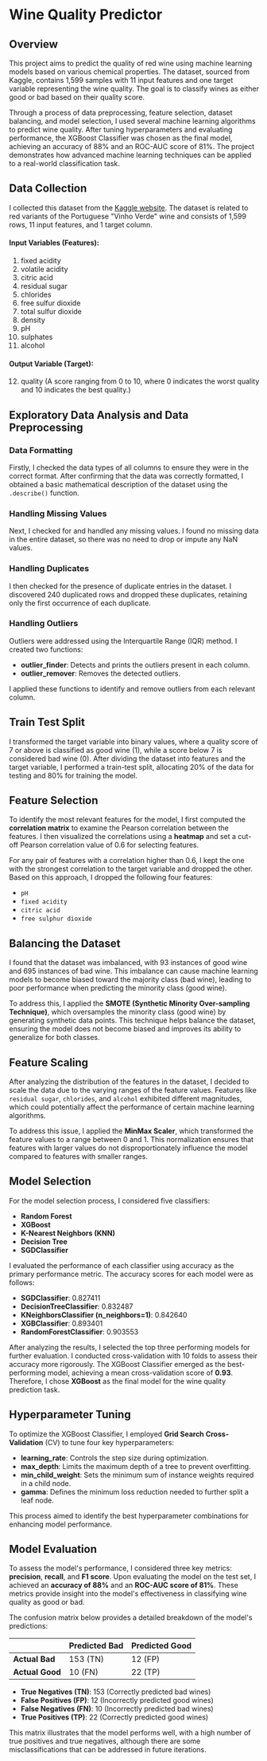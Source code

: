 # Wine Quality Predictor


## Overview
This project aims to predict the quality of red wine using machine learning models based on various chemical properties. The dataset, sourced from Kaggle, contains 1,599 samples with 11 input features and one target variable representing the wine quality. The goal is to classify wines as either good or bad based on their quality score.

Through a process of data preprocessing, feature selection, dataset balancing, and model selection, I used several machine learning algorithms to predict wine quality. After tuning hyperparameters and evaluating performance, the XGBoost Classifier was chosen as the final model, achieving an accuracy of 88% and an ROC-AUC score of 81%. The project demonstrates how advanced machine learning techniques can be applied to a real-world classification task.


## Data Collection

I collected this dataset from the [Kaggle website](https://www.kaggle.com/datasets/uciml/red-wine-quality-cortez-et-al-2009). The dataset is related to red variants of the Portuguese "Vinho Verde" wine and consists of 1,599 rows, 11 input features, and 1 target column.

#### Input Variables (Features):

1. fixed acidity  
2. volatile acidity  
3. citric acid  
4. residual sugar  
5. chlorides  
6. free sulfur dioxide  
7. total sulfur dioxide  
8. density  
9. pH  
10. sulphates  
11. alcohol  

#### Output Variable (Target):

12. quality (A score ranging from 0 to 10, where 0 indicates the worst quality and 10 indicates the best quality.)


## Exploratory Data Analysis and Data Preprocessing

### Data Formatting
Firstly, I checked the data types of all columns to ensure they were in the correct format. After confirming that the data was correctly formatted, I obtained a basic mathematical description of the dataset using the `.describe()` function.

### Handling Missing Values
Next, I checked for and handled any missing values. I found no missing data in the entire dataset, so there was no need to drop or impute any NaN values.

### Handling Duplicates
I then checked for the presence of duplicate entries in the dataset. I discovered 240 duplicated rows and dropped these duplicates, retaining only the first occurrence of each duplicate.

### Handling Outliers
Outliers were addressed using the Interquartile Range (IQR) method. I created two functions:
- **outlier_finder**: Detects and prints the outliers present in each column.
- **outlier_remover**: Removes the detected outliers.

I applied these functions to identify and remove outliers from each relevant column.


## Train Test Split

I transformed the target variable into binary values, where a quality score of 7 or above is classified as good wine (1), while a score below 7 is considered bad wine (0). After dividing the dataset into features and the target variable, I performed a train-test split, allocating 20% of the data for testing and 80% for training the model.


## Feature Selection

To identify the most relevant features for the model, I first computed the **correlation matrix** to examine the Pearson correlation between the features. I then visualized the correlations using a **heatmap** and set a cut-off Pearson correlation value of 0.6 for selecting features.

For any pair of features with a correlation higher than 0.6, I kept the one with the strongest correlation to the target variable and dropped the other. Based on this approach, I dropped the following four features:
- `pH`
- `fixed acidity`
- `citric acid`
- `free sulphur dioxide`


## Balancing the Dataset

I found that the dataset was imbalanced, with 93 instances of good wine and 695 instances of bad wine. This imbalance can cause machine learning models to become biased toward the majority class (bad wine), leading to poor performance when predicting the minority class (good wine).

To address this, I applied the **SMOTE (Synthetic Minority Over-sampling Technique)**, which oversamples the minority class (good wine) by generating synthetic data points. This technique helps balance the dataset, ensuring the model does not become biased and improves its ability to generalize for both classes.



## Feature Scaling

After analyzing the distribution of the features in the dataset, I decided to scale the data due to the varying ranges of the feature values. Features like `residual sugar`, `chlorides`, and `alcohol` exhibited different magnitudes, which could potentially affect the performance of certain machine learning algorithms.

To address this issue, I applied the **MinMax Scaler**, which transformed the feature values to a range between 0 and 1. This normalization ensures that features with larger values do not disproportionately influence the model compared to features with smaller ranges.



## Model Selection

For the model selection process, I considered five classifiers: 
- **Random Forest**
- **XGBoost**
- **K-Nearest Neighbors (KNN)**
- **Decision Tree**
- **SGDClassifier**

I evaluated the performance of each classifier using accuracy as the primary performance metric. The accuracy scores for each model were as follows:

- **SGDClassifier**: 0.827411
- **DecisionTreeClassifier**: 0.832487
- **KNeighborsClassifier (n_neighbors=1)**: 0.842640
- **XGBClassifier**: 0.893401
- **RandomForestClassifier**: 0.903553

After analyzing the results, I selected the top three performing models for further evaluation. I conducted cross-validation with 10 folds to assess their accuracy more rigorously. The XGBoost Classifier emerged as the best-performing model, achieving a mean cross-validation score of **0.93**. Therefore, I chose **XGBoost** as the final model for the wine quality prediction task.


## Hyperparameter Tuning

To optimize the XGBoost Classifier, I employed **Grid Search Cross-Validation** (CV) to tune four key hyperparameters:

- **learning_rate**: Controls the step size during optimization.
- **max_depth**: Limits the maximum depth of a tree to prevent overfitting.
- **min_child_weight**: Sets the minimum sum of instance weights required in a child node.
- **gamma**: Defines the minimum loss reduction needed to further split a leaf node.

This process aimed to identify the best hyperparameter combinations for enhancing model performance.


## Model Evaluation

To assess the model's performance, I considered three key metrics: **precision**, **recall**, and **F1 score**. Upon evaluating the model on the test set, I achieved an **accuracy of 88%** and an **ROC-AUC score of 81%**. These metrics provide insight into the model's effectiveness in classifying wine quality as good or bad.

The confusion matrix below provides a detailed breakdown of the model's predictions:

|                | Predicted Bad | Predicted Good |
|----------------|---------------|----------------|
| **Actual Bad** | 153 (TN)      | 12 (FP)        |
| **Actual Good**| 10 (FN)       | 22 (TP)        |

- **True Negatives (TN)**: 153 (Correctly predicted bad wines)
- **False Positives (FP)**: 12 (Incorrectly predicted good wines)
- **False Negatives (FN)**: 10 (Incorrectly predicted bad wines)
- **True Positives (TP)**: 22 (Correctly predicted good wines)

This matrix illustrates that the model performs well, with a high number of true positives and true negatives, although there are some misclassifications that can be addressed in future iterations.
